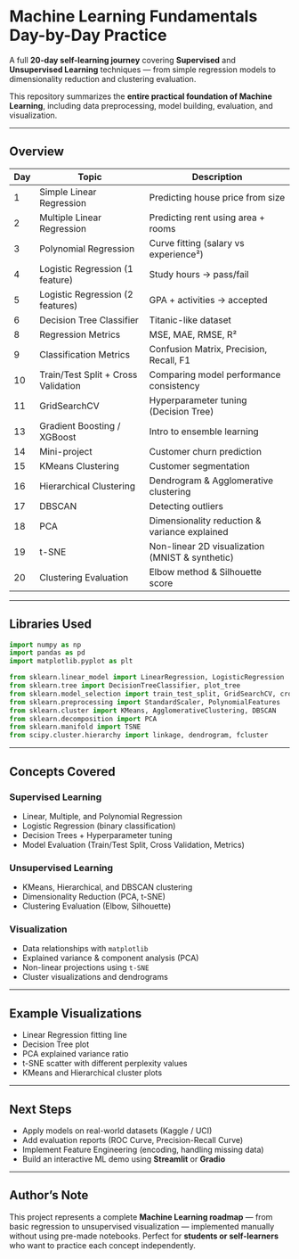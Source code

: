 
#  Machine Learning Fundamentals Day-by-Day Practice

A full **20-day self-learning journey** covering **Supervised** and **Unsupervised Learning** techniques — from simple regression models to dimensionality reduction and clustering evaluation.

This repository summarizes the **entire practical foundation of Machine Learning**, including data preprocessing, model building, evaluation, and visualization.

---

##  Overview

| Day | Topic | Description |
|-----|--------|-------------|
| 1 | Simple Linear Regression | Predicting house price from size |
| 2 | Multiple Linear Regression | Predicting rent using area + rooms |
| 3 | Polynomial Regression | Curve fitting (salary vs experience²) |
| 4 | Logistic Regression (1 feature) | Study hours → pass/fail |
| 5 | Logistic Regression (2 features) | GPA + activities → accepted |
| 6 | Decision Tree Classifier | Titanic-like dataset |
| 8 | Regression Metrics | MSE, MAE, RMSE, R² |
| 9 | Classification Metrics | Confusion Matrix, Precision, Recall, F1 |
| 10 | Train/Test Split + Cross Validation | Comparing model performance consistency |
| 11 | GridSearchCV | Hyperparameter tuning (Decision Tree) |
| 13 | Gradient Boosting / XGBoost | Intro to ensemble learning |
| 14 | Mini-project | Customer churn prediction |
| 15 | KMeans Clustering | Customer segmentation |
| 16 | Hierarchical Clustering | Dendrogram & Agglomerative clustering |
| 17 | DBSCAN | Detecting outliers |
| 18 | PCA | Dimensionality reduction & variance explained |
| 19 | t-SNE | Non-linear 2D visualization (MNIST & synthetic) |
| 20 | Clustering Evaluation | Elbow method & Silhouette score |

---

## Libraries Used

```python
import numpy as np
import pandas as pd
import matplotlib.pyplot as plt

from sklearn.linear_model import LinearRegression, LogisticRegression
from sklearn.tree import DecisionTreeClassifier, plot_tree
from sklearn.model_selection import train_test_split, GridSearchCV, cross_val_score
from sklearn.preprocessing import StandardScaler, PolynomialFeatures
from sklearn.cluster import KMeans, AgglomerativeClustering, DBSCAN
from sklearn.decomposition import PCA
from sklearn.manifold import TSNE
from scipy.cluster.hierarchy import linkage, dendrogram, fcluster
````

---

##  Concepts Covered

###  **Supervised Learning**

* Linear, Multiple, and Polynomial Regression
* Logistic Regression (binary classification)
* Decision Trees + Hyperparameter tuning
* Model Evaluation (Train/Test Split, Cross Validation, Metrics)

###  **Unsupervised Learning**

* KMeans, Hierarchical, and DBSCAN clustering
* Dimensionality Reduction (PCA, t-SNE)
* Clustering Evaluation (Elbow, Silhouette)

###  **Visualization**

* Data relationships with `matplotlib`
* Explained variance & component analysis (PCA)
* Non-linear projections using `t-SNE`
* Cluster visualizations and dendrograms

---

##  Example Visualizations

* Linear Regression fitting line
* Decision Tree plot
* PCA explained variance ratio
* t-SNE scatter with different perplexity values
* KMeans and Hierarchical cluster plots

---

##  Next Steps

* Apply models on real-world datasets (Kaggle / UCI)
* Add evaluation reports (ROC Curve, Precision-Recall Curve)
* Implement Feature Engineering (encoding, handling missing data)
* Build an interactive ML demo using **Streamlit** or **Gradio**

---

##  Author’s Note

This project represents a complete **Machine Learning roadmap** — from basic regression to unsupervised visualization — implemented manually without using pre-made notebooks.
Perfect for **students or self-learners** who want to practice each concept independently.

